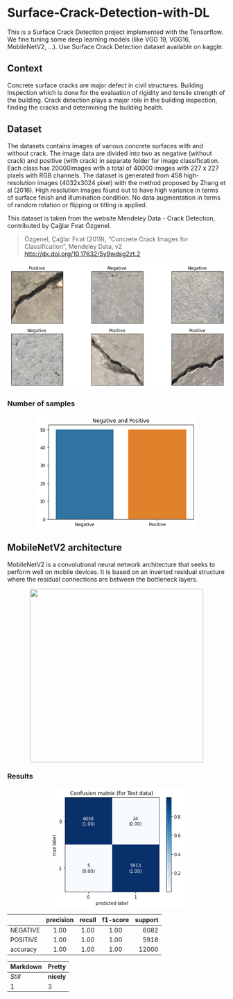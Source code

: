 # Surface-Crack-Detection-with-DL
This is a Surface Crack Detection project implemented with the Tensorflow. We fine tuning some deep learning models (like VGG 19, VGG16, MobileNetV2, ...). Use Surface Crack Detection dataset available on kaggle.
## Context
Concrete surface cracks are major defect in civil structures. Building Inspection which is done for the evaluation of rigidity and tensile strength of the building. Crack detection plays a major role in the building inspection, finding the cracks and determining the building health.
## Dataset
The datasets contains images of various concrete surfaces with and without crack. The image data are divided into two as negative (without crack) and positive (with crack) in separate folder for image classification. Each class has 20000images with a total of 40000 images with 227 x 227 pixels with RGB channels. The dataset is generated from 458 high-resolution images (4032x3024 pixel) with the method proposed by Zhang et al (2016). High resolution images found out to have high variance in terms of surface finish and illumination condition. No data augmentation in terms of random rotation or flipping or tilting is applied.

This dataset is taken from the website Mendeley Data - Crack Detection, contributed by Çağlar Fırat Özgenel.

> Özgenel, Çağlar Fırat (2019), “Concrete Crack Images for Classification”, Mendeley Data, v2
http://dx.doi.org/10.17632/5y9wdsg2zt.2

<p align="center">
<a href="https://github.com/mo26-web/Surface-Crack-Detection-with-DL/blob/main/images/data1.png"><img src="https://github.com/mo26-web/Surface-Crack-Detection-with-DL/blob/main/images/data1.png" align="center"></a>
</p>

### Number of samples

<p align="center">
<a href="https://github.com/mo26-web/Surface-Crack-Detection-with-DL/blob/main/images/np.png"><img src="https://github.com/mo26-web/Surface-Crack-Detection-with-DL/blob/main/images/np.png" align="center"></a>
</p>

## MobileNetV2 architecture
MobileNetV2 is a convolutional neural network architecture that seeks to perform well on mobile devices. It is based on an inverted residual structure where the residual connections are between the bottleneck layers.

<p align="center">
<a href="https://production-media.paperswithcode.com/methods/Screen_Shot_2020-06-06_at_10.37.14_PM.png"><img src="https://production-media.paperswithcode.com/methods/Screen_Shot_2020-06-06_at_10.37.14_PM.png" align="center" width="400" height="400" ></a>
</p>

### Results

<p align="center">
<a href="https://github.com/mo26-web/Surface-Crack-Detection-with-DL/blob/main/images/confusion2.png"><img src="https://github.com/mo26-web/Surface-Crack-Detection-with-DL/blob/main/images/confusion2.png" align="center"></a>
</p>


|               | precision     |recall  |f1-score |support|
| ------------- |:-------------:| :-----: |:-----:   |-----:   |
|  NEGATIVE     | 1.00          | 1.00   |  1.00   |  6082 |
| POSITIVE      | 1.00          |  1.00  |  1.00   |    5918   |
| accuracy      | 1.00          |  1.00  |  1.00     |    12000   |

Markdown| Pretty
--- | ---
*Still*  | **nicely**
1  | 3
